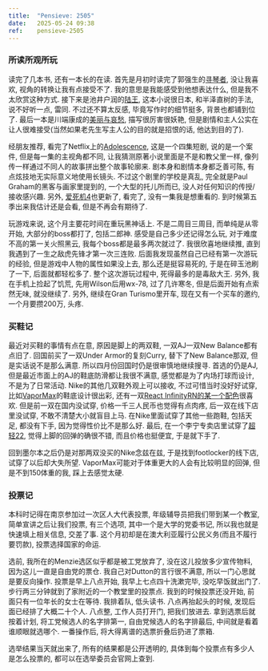 ```yaml
---
title:  "Pensieve: 2505"
date:   2025-05-24 09:38
ref:    pensieve-2505
---
```


### 所读所观所玩

读完了几本书, 还有一本长的在读. 首先是月初时读完了郭强生的[寻琴者](https://book.douban.com/subject/35458442/), 没让我喜欢, 视角的转换让我有点接受不了. 我的意思是我能感受到他想表达什么, 但是我不太欣赏这种方式. 接下来是池井户润的[陆王](https://book.douban.com/subject/34941828/), 这本小说很日本, 和半泽直树的手法, 说不好听一点, 雷同. 不过还不算太反感, 毕竟写作时的细节挺多, 背景也都铺到位了. 最后一本是川端康成的[美丽与哀愁](https://book.douban.com/subject/35220716/), 描写很厉害很妖艳, 但是剧情和主人公实在让人很难接受(当然如果老先生写主人公的目的就是招恨的话, 他达到目的了). 

经朋友推荐, 看完了Netflix上的[Adolescence](https://www.netflix.com/title/81756069), 这是一个四集短剧, 说的是一个案件, 但是每一集的主视角都不同, 让我猜测原著小说里面是不是和教父里一样, 像列传一样通过不同人的故事拼出整个故事轮廓来. 剧本身和剧情本身都乏善可陈, 有点炫技地无实际意义地使用长镜头. 不过这个剧里的学校是真乱, 完全就是Paul Graham的黑客与画家里提到的, 一个大型的托儿所而已, 没人对任何知识的传授/接收感兴趣. 另外, [爱死机4](https://www.netflix.com/title/80174608)也更新了, 看完了, 没有一集我是想重看的. 到时候第五季出来我估计还是会看, 但是不再会有期待了.

玩游戏来说, 这个月主要花时间在重玩黑神话上. 不是二周目三周目, 而单纯是从零开始, 大部分的boss都打了, 包括二郎神. 感受是自己多少还记得怎么玩, 对于难度不高的第一关火照黑云, 我每个boss都是最多两次就过了. 我很欣喜地继续推, 直到我遇到了一生之敌虎先锋才第一次三连败. 后面我发现虽然自己已经有第一次游玩的经验, 但是游戏中人物的属性如果没上去, 那么还是挺容易死的, 于是在碎玉池刷了一下, 后面就都轻松多了. 整个这次游玩过程中, 死得最多的是毒敌大王. 另外, 我在手机上捡起了饥荒, 先用Wilson后用wx-78, 过了几许寒冬, 但是后面开始有点索然无味, 就没继续了. 另外, 继续在Gran Turismo里开车, 现在又有一个买车的邀约, 一个月要攒200万, 头疼.

### 买鞋记

最近对买鞋的事情有点在意, 原因是脚上的两双鞋, 一双AJ一双New Balance都有点旧了. 回国前买了一双Under Armor的复刻Curry, 替下了New Balance那双, 但是实话说不是那么满意. 所以四月份回国时仍是很审慎地继续搜寻. 首选的仍是AJ, 但是最近市面上的AJ的鞋底防滑都让我很不满意, 感觉都是为了内场打球而设计, 不是为了日常活动. Nike的其他几双鞋外观上可以接收, 不过可惜当时没好好试穿, 比如[VaporMax](https://www.footlocker.com.au/en/product/nike-air-vapormax-2023-flyknit-menshoes/244209919604.html)的鞋底设计很出彩, 还有一双[React InfinityRN的某一个配色](https://www.rebelsport.com.au/p/nike-react-infinityrn-flyknit-4-mens-running-shoes-white-pink-us-9.5-67401505.html)很喜欢. 但是前一双在国内没试穿, 价格一千三人民币也觉得有点肉疼, 后一双在线下店里没试穿, 不敢不清楚大小就盲目上马. 在Nike里面试穿了其他一些跑鞋, 包括天足, 都没有下手, 因为觉得性价比不是那么好. 最后, 在一个李宁专卖店里试穿了[超轻22](https://store.lining.com/goods/detail?rid=11241271&spuId=11417769), 觉得上脚的回弹的确很不错, 而且价格也挺便宜, 于是就下手了.

回到墨尔本之后仍是对那两双没买的Nike念兹在兹, 于是找到footlocker的线下店, 试穿了以后却大失所望. VaporMax可能对于体重更大的人会有比较明显的回弹, 但是不到150体重的我, 踩上去感觉太硬.

### 投票记

本科时记得在南京参加过一次区人大代表投票, 年级辅导员把我们带到某一个教室, 简单宣讲之后让我们投票, 有三个选项, 其中一个是大学的党委书记, 所以我也就是快速填上相关信息, 交差了事. 这个月初却是在澳大利亚履行公民义务(而且不履行要罚款), 投票选择国家的命运.

选前, 我所在的Menzie选区似乎都是被工党放弃了, 没在这儿投放多少宣传物料, 因为这儿一直是自由党的票仓. 我自己对Dutton的言行很不满意, 所以一门心思就是要反向操作. 投票是早上八点开始, 我早上七点四十洗漱完毕, 没吃早饭就出门了. 步行两三分钟就到了家附近的一个教堂里的投票点. 我到的时候投票还没开始, 前面只有一位年长的女士在等待. 我排着队, 低头读书. 八点再抬起头的时候, 发现后面已经排了大概二十个人. 八点整, 工作人员打开门, 把我们放进去. 拿到选票后就按着计划, 将工党候选人的名字排第一, 自由党候选人的名字排最后, 中间就是看着谁顺眼就选哪个. 一番操作后, 将大得离谱的选票折叠后扔进了票箱.

选举结果当天就出来了, 所有的结果都是公开透明的, 具体到每个投票点有多少人是怎么投票的, 都可以在选举委员会官网上查到.
